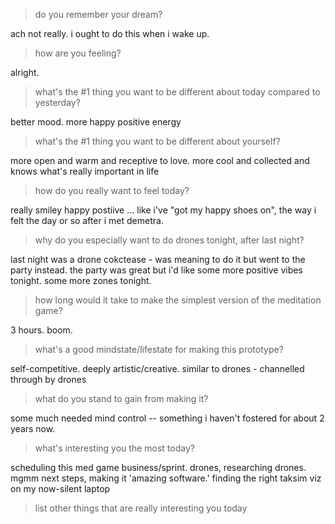 


> do you remember your dream?

ach not really. i ought to do this when i wake up.


> how are you feeling?

alright. 


> what's the #1 thing you want to be different about today compared to yesterday?

better mood. more happy positive energy


> what's the #1 thing you want to be different about yourself?

more open and warm and receptive to love. more cool and collected and knows what's really important in life


> how do you really want to feel today?

really smiley happy postiive ... like i've "got my happy shoes on", the way i felt the day or so after i met demetra.


> why do you especially want to do drones tonight, after last night?

last night was a drone cokctease - was meaning to do it but went to the party instead. the party was great but i'd like some more positive vibes tonight. some more zones tonight.


> how long would it take to make the simplest version of the meditation game?

3 hours. boom.


> what's a good mindstate/lifestate for making this prototype?

self-competitive. deeply artistic/creative. similar to drones - channelled through by drones


> what do you stand to gain from making it?

some much needed mind control -- something i haven't fostered for about 2 years now.


> what's interesting you the most today?

scheduling this med game business/sprint.    drones, researching drones.    mgmm next steps, making it 'amazing software.'     finding the right taksim viz on my now-silent laptop


> list other things that are really interesting you today

